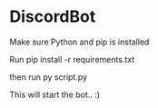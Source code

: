 # DiscordBot

Make sure Python and pip is installed

Run pip install -r requirements.txt

then run py script.py

This will start the bot.. :)
